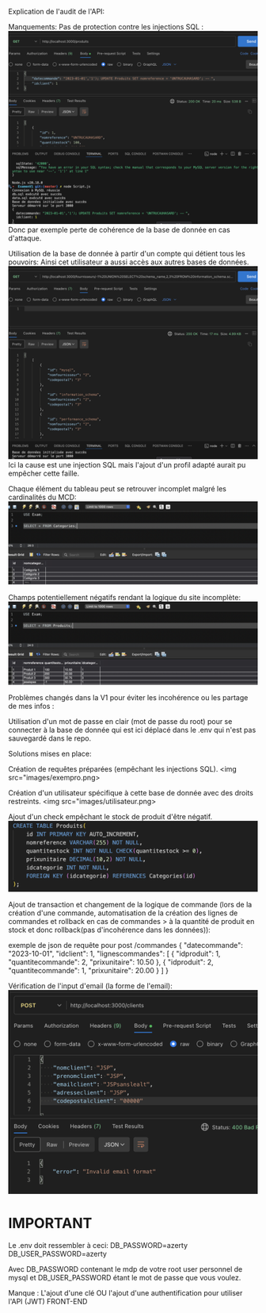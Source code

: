 Explication de l'audit de l'API:

Manquements:
Pas de protection contre les injections SQL :
<img src="images/injectionsql.png">
Donc par exemple perte de cohérence de la base de donnée en cas d'attaque.

Utilisation de la base de donnée à partir d'un compte qui détient tous les pouvoirs:
Ainsi cet utilisateur a aussi accès aux autres bases de données.
<img src="images/autrebdd.png">
Ici la cause est une injection SQL mais l'ajout d'un profil adapté aurait pu empêcher cette faille.

Chaque élément du tableau peut se retrouver incomplet malgré les cardinalités du MCD:
<img src="images/incoherence.png">

Champs potentiellement négatifs rendant la logique du site incomplète:
<img src="images/negatif.png">

Problèmes changés dans la V1 pour éviter les incohérence ou les partage de mes infos :

Utilisation d'un mot de passe en clair (mot de passe du root) pour se connecter à la base de donnée qui est ici déplacé dans le .env qui n'est pas sauvegardé dans le repo.

Solutions mises en place:

Création de requêtes préparées (empêchant les injections SQL).
<img src="images/exempro.png>

Création d'un utilisateur spécifique à cette base de donnée avec des droits restreints.
<img src="images/utilisateur.png>

Ajout d'un check empêchant le stock de produit d'être négatif.
<img src="images/check.png">

Ajout de transaction et changement de la logique de commande (lors de la création d'une commande, automatisation de la création des lignes de commandes et rollback en cas de commandes > à la quantité de produit en stock et donc rollback(pas d'incohérence dans les données)):

exemple de json de requête pour post /commandes
{
    "datecommande": "2023-10-01",
    "idclient": 1,
    "lignescommandes": [
        {
            "idproduit": 1,
            "quantitecommande": 2,
            "prixunitaire": 10.50
        },
        {
            "idproduit": 2,
            "quantitecommande": 1,
            "prixunitaire": 20.00
        }
    ]
}

Vérification de l'input d'email (la forme de l'email):
<img src="images/verifemail.png">



<h1>IMPORTANT</h1>
Le .env doit ressembler à ceci:
DB_PASSWORD=azerty
DB_USER_PASSWORD=azerty

Avec DB_PASSWORD contenant le mdp de votre root user personnel de mysql et 
DB_USER_PASSWORD étant le mot de passe que vous voulez.



Manque : 
L'ajout d'une clé OU l'ajout d'une authentification pour utiliser l'API (JWT)
FRONT-END
